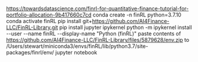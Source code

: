 https://towardsdatascience.com/finrl-for-quantitative-finance-tutorial-for-portfolio-allocation-9b417660c7cd
conda create -n finRL python=3.7.10
conda activate finRL
pip install git+https://github.com/AI4Finance-LLC/FinRL-Library.git
pip install jupyter ipykernel
python -m ipykernel install --user --name finRL --display-name "Python (finRL)"
paste contents of https://github.com/AI4Finance-LLC/FinRL-Library/files/5879628/env.zip to /Users/stewart/miniconda3/envs/finRL/lib/python3.7/site-packages/finrl/env/
jupyter notebook
